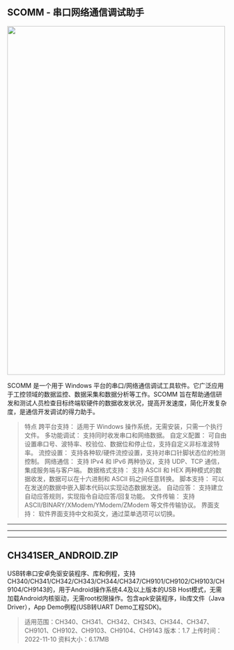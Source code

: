 ## SCOMM - 串口网络通信调试助手
<img src="https://github.com/orbit666/-Microcontroller/assets/63085968/209c95cf-b59d-4271-b6cc-2eee242a9e29" width="500" height="800">


 SCOMM 是一个用于 Windows 平台的串口/网络通信调试工具软件。它广泛应用于工控领域的数据监控、数据采集和数据分析等工作。SCOMM 旨在帮助通信研发和测试人员检查目标终端软硬件的数据收发状况，提高开发速度，简化开发复杂度，是通信开发调试的得力助手。

> 特点
跨平台支持： 适用于 Windows 操作系统，无需安装，只需一个执行文件。
多功能调试： 支持同时收发串口和网络数据。
自定义配置： 可自由设置串口号、波特率、校验位、数据位和停止位，支持自定义非标准波特率。
流控设置： 支持各种软/硬件流控设置，支持对串口针脚状态位的检测控制。
网络通信： 支持 IPv4 和 IPv6 两种协议，支持 UDP、TCP 通信，集成服务端与客户端。
数据格式支持： 支持 ASCII 和 HEX 两种模式的数据收发，数据可以在十六进制和 ASCII 码之间任意转换。
脚本支持： 可以在发送的数据中嵌入脚本代码以实现动态数据发送。
自动应答： 支持建立自动应答规则，实现指令自动应答/回复功能。
文件传输： 支持 ASCII/BINARY/XModem/YModem/ZModem 等文件传输协议。
界面支持： 软件界面支持中文和英文，通过菜单选项可以切换。

---
---
---



## CH341SER_ANDROID.ZIP
 USB转串口安卓免驱安装程序、库和例程，支持CH340/CH341/CH342/CH343/CH344/CH347/CH9101/CH9102/CH9103/CH9104/CH9143的，用于Android操作系统4.4及以上版本的USB Host模式，无需加载Android内核驱动，无需root权限操作。包含apk安装程序，lib库文件（Java Driver），App Demo例程(USB转UART Demo工程SDK)。
 
> 适用范围：CH340、CH341、CH342、CH343、CH344、CH347、CH9101、CH9102、CH9103、CH9104、CH9143
  版本：1.7
 上传时间：2022-11-10
 资料大小：6.17MB







